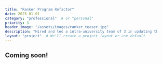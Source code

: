 ```yaml
---
title: "Ranker Program Refactor"
date: 2025-01-01
category: "professional"  # or "personal"
priority: 3
header_image: "/assets/images/ranker_teaser.jpg"
description: "Hired and led a intra-university team of 3 in updating the Amboseli Baboon Lab's 'Ranker' Program."
layout: "project"  # We'll create a project layout or use default
---
```

## Coming soon!
